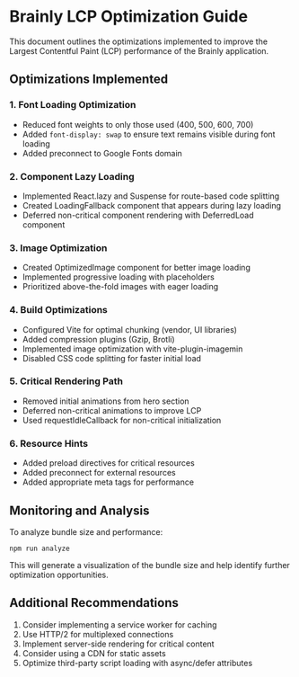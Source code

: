 # Brainly LCP Optimization Guide

This document outlines the optimizations implemented to improve the Largest Contentful Paint (LCP) performance of the Brainly application.

## Optimizations Implemented

### 1. Font Loading Optimization
- Reduced font weights to only those used (400, 500, 600, 700)
- Added `font-display: swap` to ensure text remains visible during font loading
- Added preconnect to Google Fonts domain

### 2. Component Lazy Loading
- Implemented React.lazy and Suspense for route-based code splitting
- Created LoadingFallback component that appears during lazy loading
- Deferred non-critical component rendering with DeferredLoad component

### 3. Image Optimization
- Created OptimizedImage component for better image loading
- Implemented progressive loading with placeholders
- Prioritized above-the-fold images with eager loading

### 4. Build Optimizations
- Configured Vite for optimal chunking (vendor, UI libraries)
- Added compression plugins (Gzip, Brotli)
- Implemented image optimization with vite-plugin-imagemin
- Disabled CSS code splitting for faster initial load

### 5. Critical Rendering Path
- Removed initial animations from hero section
- Deferred non-critical animations to improve LCP
- Used requestIdleCallback for non-critical initialization

### 6. Resource Hints
- Added preload directives for critical resources
- Added preconnect for external resources
- Added appropriate meta tags for performance

## Monitoring and Analysis

To analyze bundle size and performance:
```
npm run analyze
```

This will generate a visualization of the bundle size and help identify further optimization opportunities.

## Additional Recommendations

1. Consider implementing a service worker for caching
2. Use HTTP/2 for multiplexed connections
3. Implement server-side rendering for critical content
4. Consider using a CDN for static assets
5. Optimize third-party script loading with async/defer attributes 